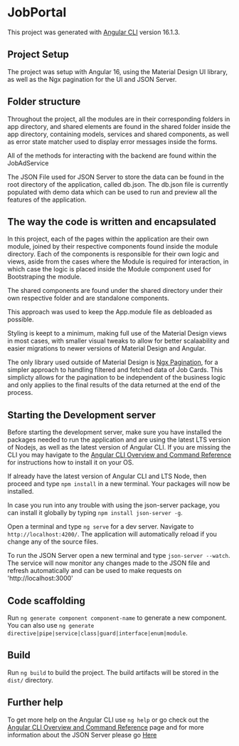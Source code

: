 # JobPortal

This project was generated with [Angular CLI](https://github.com/angular/angular-cli) version 16.1.3.

## Project Setup
The project was setup with Angular 16, using the Material Design UI library, as well as the Ngx pagination for the UI and JSON Server.

## Folder structure
Throughout the project, all the modules are in their corresponding folders in app directory, and shared elements are found in the shared folder inside the app directory, containing models, services and shared components, as well as error state matcher used to display error messages inside the forms.

All of the methods for interacting with the backend are found within the JobAdService

The JSON File used for JSON Server to store the data can be found in the root directory of the application, called db.json. The db.json file is currently populated with demo data which can be used to run and preview all the features of the application.

## The way the code is written and encapsulated

In this project, each of the pages within the application are their own module, joined by their respective components found inside the module directory. Each of the components is responsible for their own logic and views, aside from the cases where the Module is required for interaction, in which case the logic is placed inside the Module component used for Bootstraping the module.

The shared components are found under the shared directory under their own respective folder and are standalone components.

This approach was used to keep the App.module file as debloaded as possible.

Styling is keept to a minimum, making full use of the Material Design views in most cases, with smaller visual tweaks to allow for better scalaability and easier migrations to newer versions of Material Design and Angular.

The only library used outside of Material Design is [Ngx Pagination](https://michaelbromley.github.io/ngx-pagination/#/), for a simpler approach to handling filtered and fetched data of Job Cards. This simplicty allows for the pagination to be independent of the business logic and only applies to the final results of the data returned at the end of the process.

## Starting the Development server

Before starting the development server, make sure you have installed the packages needed to run the application and are using the latest LTS version of Nodejs, as well as the latest version of Angular CLI. If you are missing the CLI you may havigate to the [Angular CLI Overview and Command Reference](https://angular.io/cli) for instructions how to install it on your OS.

If already have the latest version of Angular CLI and LTS Node, then proceed and type `npm install` in a new terminal. Your packages will now be installed.

In case you run into any trouble with using the json-server package, you can install it globally by typing `npm install json-server -g`.

Open a terminal and type `ng serve` for a dev server. Navigate to `http://localhost:4200/`. The application will automatically reload if you change any of the source files.

To run the JSON Server open a new terminal and type `json-server --watch`. The service will now monitor any changes made to the JSON file and refresh automatically and can be used to make requests on 'http://localhost:3000'

## Code scaffolding

Run `ng generate component component-name` to generate a new component. You can also use `ng generate directive|pipe|service|class|guard|interface|enum|module`.

## Build

Run `ng build` to build the project. The build artifacts will be stored in the `dist/` directory.

## Further help

To get more help on the Angular CLI use `ng help` or go check out the [Angular CLI Overview and Command Reference](https://angular.io/cli) page and for more information about the JSON Server please go [Here](https://github.com/typicode/json-server)
